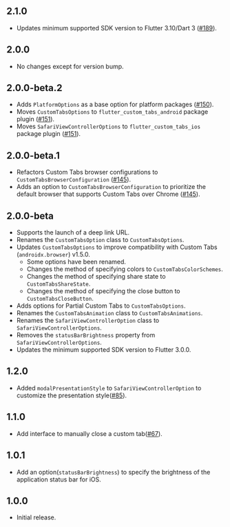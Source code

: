 ## 2.1.0

- Updates minimum supported SDK version to Flutter 3.10/Dart 3 ([#189](https://github.com/droibit/flutter_custom_tabs/pull/189)).

## 2.0.0

- No changes except for version bump.

## 2.0.0-beta.2

- Adds `PlatformOptions` as a base option for platform packages ([#150](https://github.com/droibit/flutter_custom_tabs/pull/150)).
- Moves `CustomTabsOptions` to `flutter_custom_tabs_android` package plugin ([#151](https://github.com/droibit/flutter_custom_tabs/pull/151)).
- Moves `SafariViewControllerOptions` to `flutter_custom_tabs_ios` package plugin ([#151](https://github.com/droibit/flutter_custom_tabs/pull/151)).

## 2.0.0-beta.1

- Refactors Custom Tabs browser configurations to `CustomTabsBrowserConfiguration` ([#145](https://github.com/droibit/flutter_custom_tabs/pull/145)).
- Adds an option to `CustomTabsBrowserConfiguration` to prioritize the default browser that supports Custom Tabs over Chrome ([#145](https://github.com/droibit/flutter_custom_tabs/pull/145)).

## 2.0.0-beta

- Supports the launch of a deep link URL.
- Renames the `CustomTabsOption` class to `CustomTabsOptions`.
- Updates `CustomTabsOptions` to improve compatibility with Custom Tabs (`androidx.browser`) v1.5.0.
  - Some options have been renamed.
  - Changes the method of specifying colors to `CustomTabsColorSchemes`.
  - Changes the method of specifying share state to `CustomTabsShareState`.
  - Changes the method of specifying the close button to `CustomTabsCloseButton`.
- Adds options for Partial Custom Tabs to `CustomTabsOptions`.
- Renames the `CustomTabsAnimation` class to `CustomTabsAnimations`.
- Renames the `SafariViewControllerOption` class to `SafariViewControllerOptions`.
- Removes the `statusBarBrightness` property from `SafariViewControllerOptions`.
- Updates the minimum supported SDK version to Flutter 3.0.0.

## 1.2.0

- Added `modalPresentationStyle` to `SafariViewControllerOption` to customize the presentation style([#85](https://github.com/droibit/flutter_custom_tabs/pull/85)).

## 1.1.0

- Add interface to manually close a custom tab([#67](https://github.com/droibit/flutter_custom_tabs/pull/67)).

## 1.0.1

- Add an option(`statusBarBrightness`) to specify the brightness of the application status bar for iOS.

## 1.0.0

- Initial release.
